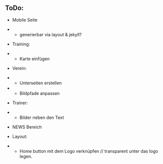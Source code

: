 
ToDo:
-----

* Mobile Seite
* * generierbar via layout & jekyll?

* Training: 
* * Karte einfügen
* Verein:
* * Unterseiten erstellen
* * Bildpfade anpassen
* Trainer:
* * Bilder neben den Text

* NEWS Bereich
* Layout: 
* * Home button mit dem Logo verknüpfen // transparent unter das logo legen.
